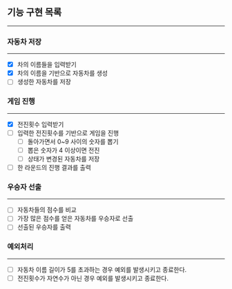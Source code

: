 ## 기능 구현 목록

---

### 자동차 저장

---

- [x]  차의 이름들을 입력받기
- [x]  차의 이름을 기반으로 자동차를 생성
- [ ]  생성한 자동차를 저장

### 게임 진행

---

- [x]  전진횟수 입력받기
- [ ]  입력한 전진횟수를 기반으로 게임을 진행
    - [ ]  돌아가면서 0~9 사이의 숫자를 뽑기
    - [ ]  뽑은 숫자가 4 이상이면 전진
    - [ ]  상태가 변경된 자동차를 저장
- [ ]  한 라운드의 진행 결과를 출력

### 우승자 선출

---

- [ ]  자동차들의 점수를 비교
- [ ]  가장 많은 점수를 얻은 자동차를 우승자로 선출
- [ ]  선출된 우승자를 출력

### 예외처리

---

- [ ]  자동차 이름 길이가 5를 초과하는 경우 예외를 발생시키고 종료한다.
- [ ]  전진횟수가 자연수가 아닌 경우 예외를 발생시키고 종료한다.